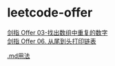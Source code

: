 # leetcode-offer
[剑指 Offer 03-找出数组中重复的数字](src/main/java/leetcode/offer/Offer03.java) <br/>
[剑指 Offer 06. 从尾到头打印链表](src/main/java/leetcode/offer/Offer06.java)









[.md用法](https://github.com/guodongxiaren/README)
